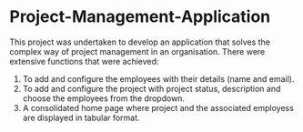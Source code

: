 # Project-Management-Application
This project was undertaken to develop an application that solves the complex way of  project management in an organisation. There were extensive functions that were achieved:
1.	To add and configure the employees with their details (name and email).
2.	To add and configure the project with project status, description and choose the employees from the dropdown.
3.	A consolidated home page where project and the associated employess are displayed in tabular format.
